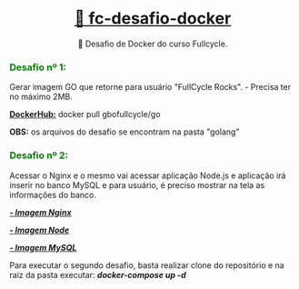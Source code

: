<h1 align="center">
    <a href="https://fullcycle.com.br/">🔗 fc-desafio-docker</a>
</h1>
<p align="center">🚀 Desafio de Docker do curso Fullcycle.</p>



<h3><strong><span style="color:green">Desafio nº 1:</span></strong></h3>

Gerar imagem GO que retorne para usuário "FullCycle Rocks". 
    - Precisa ter no máximo 2MB.
<p><a href="https://hub.docker.com/r/gbofullcycle/go"><strong>DockerHub:</strong></a> docker pull gbofullcycle/go</p>

<strong>OBS:</strong> os arquivos do desafio se encontram na pasta "golang"

<h3><strong><span style="color:green">Desafio nº 2:</span></strong></h3>

Acessar o Nginx e o mesmo vai acessar aplicação Node.js e aplicação irá inserir no banco MySQL e para usuário, é preciso mostrar na tela as informações do banco.
    <p>_<a href="https://hub.docker.com/r/gbofullcycle/nginx-desafio-fc"><strong>- Imagem Nginx</strong></a>_</p>
    <p>_<a href="https://hub.docker.com/r/gbofullcycle/node-desafio-fc"><strong>- Imagem Node</strong></a>_</p>
    <p>_<a href="https://hub.docker.com/r/gbofullcycle/mysql-desafio-fc"><strong>- Imagem MySQL</strong></a>_</p>

Para executar o segundo desafio, basta realizar clone do repositório e na raiz da pasta executar: <strong>_docker-compose up -d_</strong>

